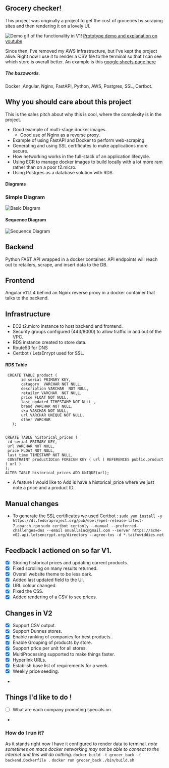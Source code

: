 ## Grocery checker!
This project was originally a project to get the cost of groceries by scraping sites and then rendering it on a lovely UI.

![Demo gif of the functionality in V1!](https://i.imgur.com/MlELo8J.gif)
[Prototype demo and explanation on youtube](https://www.youtube.com/watch?v=R-QvetimMjE)

Since then, I've removed my AWS infrastructure, but I've kept the project alive.
Right now I use it to render a CSV file to the terminal so that I can see which store is overall better.
An example is this [google sheets page here](https://docs.google.com/spreadsheets/d/1nlqonXP0vKKTPQcIkuet2zFRE1RKPH6yNlCOKZy5a-c/edit?usp=sharing)

##### The buzzwords.
Docker ,Angular, Nginx, FastAPI, Python, AWS, Postgres, SSL, Certbot.

## Why you should care about this project
This is the sales pitch about why this is cool, where the complexity is in the project.

- Good example of multi-stage docker images.
    - Good use of Nginx as a reverse proxy.
- Example of using FastAPI and Docker to perform web-scraping.
- Generating and using SSL certificates to make applications more secure.
- How networking works in the full-stack of an application lifecycle.
- Using ECR to manage docker images to build locally with a lot more ram rather than on a poor t2.micro.
- Using Postgres as a database solution with RDS.
####  Diagrams
### Simple Diagram
![Basic Diagram](https://i.imgur.com/HpOiY93.png)
#### Sequence Diagram
![Sequence Diagram](https://i.imgur.com/doP0B4Y.png)



## Backend

Python FAST API wrapped in a docker container. 
API endpoints will reach out to retailers, scrape, and insert data to the DB.

## Frontend

Angular v11.1.4 behind an Nginx reverse proxy in a docker container that talks to the backend.

## Infrastructure

- EC2 t2.micro instance to host backend and frontend.
- Security groups configured (443/8000) to allow traffic in and out of the VPC.
- RDS instance created to store data.
- Route53 for DNS
- Certbot / LetsEnrypt used for SSL.

#### RDS Table
```
 CREATE TABLE product (
       id serial PRIMARY KEY,
       catagory  VARCHAR NOT NULL,
       description VARCHAR  NOT NULL,
       retailer VARCHAR  NOT NULL,
       price FLOAT NOT NULL,
       last_updated TIMESTAMP NOT NULL ,
       brand VARCHAR NOT NULL,
       sku VARCHAR NOT NULL,
       url VARCHAR UNIQUE NOT NULL,
       other VARCHAR
   );


CREATE TABLE historical_prices ( 
 id serial PRIMARY KEY, 
 url VARCHAR NOT NULL, 
 price FLOAT NOT NULL, 
 last_time TIMESTAMP NOT NULL, 
 CONSTRAINT productIDCon FOREIGN KEY ( url ) REFERENCES public.product ( url ) 
); 
ALTER TABLE historical_prices ADD UNIQUE(url); 
```

- A feature I would like to Add is have a historical_price where we just note a price and a product ID.

## Manual changes

- To generate the SSL certificates we used Certbot :
`sudo yum install -y https://dl.fedoraproject.org/pub/epel/epel-release-latest-7.noarch.rpm`
`sudo certbot certonly --manual --preferred-challenges=dns --email onuallainc@gmail.com --server https://acme-v02.api.letsencrypt.org/directory --agree-tos -d *.taifuwiddies.net`

## Feedback I actioned on so far V1.

- [x] Storing historical prices and updating current products.
- [x] Fixed scrolling on many results returned.
- [x] Overall website theme to be less dark.
- [x] Added last updated field to the UI.
- [x] URL colour changed.
- [x] Fixed the CSS.
- [x] Added rendering of a CSV to see prices.

## Changes in V2

- [x] Support CSV output.
- [x] Support Dunnes stores.
- [x] Enable ranking of companies for best products.
- [x] Enable Grouping of products by store.
- [x] Support price per unit for all stores.
- [x] MultiProcessing supported to make things faster.
- [x] Hyperlink URLs.
- [x] Establish base list of requirements for a week.
- [x] Weekly price seeding.
- 
## Things I'd like to do !



- [ ] What are each company promoting specials on.
- 
[//]: # (- [ ] Add image rendering to frontend.)
[//]: # (- [ ] Add analytics tickers for what's going up and down in prices.)
[//]: # (- [ ] Add historical changes to a given product view.)
[//]: # (- [ ] Add metrics about what's most interesting.)

### How do I run it?
As it stands right now I have it configured to render data to terminal.
_note sometimes on macs docker networking may not be able to connect to the internet and this will do nothing_.
`docker build -t grocer_back -f backend.Dockerfile .`
`docker run grocer_back`
`./bin/build.sh`
